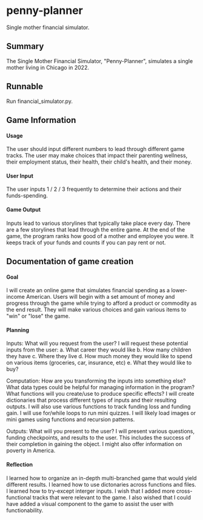 # penny-planner
Single mother financial simulator.

## Summary
The Single Mother Financial Simulator, "Penny-Planner", simulates a single mother living in Chicago in 2022.

## Runnable
Run financial_simulator.py.

## Game Information
#### Usage
The user should input different numbers to lead through different game tracks. The user may make choices that impact their parenting wellness, their employment status, their health, their child's health, and their money.

#### User Input
The user inputs 1 / 2 / 3 frequently to determine their actions and their funds-spending.

#### Game Output
Inputs lead to various storylines that typically take place every day. There are a few storylines that lead through the entire game. At the end of the game, the program ranks how good of a mother and employee you were. It keeps track of your funds and counts if you can pay rent or not.

## Documentation of game creation
#### Goal
I will create an online game that simulates financial spending as a lower-income American. Users will begin with a set amount of money and progress through the game while trying to afford a product or commodity as the end result. They will make various choices and gain various items to "win" or "lose" the game.

#### Planning
Inputs: What will you request from the user? I will request these potential inputs from the user: a. What career they would like b. How many children they have c. Where they live d. How much money they would like to spend on various items (groceries, car, insurance, etc) e. What they would like to buy?

Computation: How are you transforming the inputs into something else? What data types could be helpful for managing information in the program? What functions will you create/use to produce specific effects? I will create dictionaries that process different types of inputs and their resulting outputs. I will also use various functions to track funding loss and funding gain. I will use for/while loops to run mini quizzes. I will likely load images or mini games using functions and recursion patterns.

Outputs: What will you present to the user? I will present various questions, funding checkpoints, and results to the user. This includes the success of their completion in gaining the object. I might also offer information on poverty in America.

#### Reflection
I learned how to organize an in-depth multi-branched game that would yield different results. I learned how to use dictonaries across functions and files. I learned how to try-except interger inputs. I wish that I added more cross-functional tracks that were relevant to the game. I also wished that I could have added a visual component to the game to assist the user with functionability.
